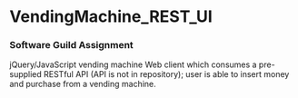 # VendingMachine_REST_UI
### Software Guild Assignment
jQuery/JavaScript vending machine Web client which consumes a pre-supplied RESTful API (API is not in repository); user is able to insert money and purchase from a vending machine.
